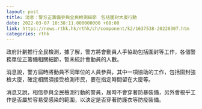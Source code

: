 ```yaml
---
layout: post
title: 消息︰警方正籌備參與全民檢測細節　包括圍封大廈行動
date: 2022-03-07 10:38:11.000000000 +08:00
link: https://news.rthk.hk/rthk/ch/component/k2/1637538-20220307.htm
categories: rthk
---
```


政府計劃推行全民檢測，據了解，警方將會動員人手協助包括圍封等工作，各個警務單位正籌備相關細節，暫未統計會動員的人數。

消息說，警方屆時將動員不同單位的人員參與，其中一項協助的工作，包括圍封強檢大廈，確定相關須接受檢測市民，要在指定時間留在大廈等。

消息又說，相信參與全民檢測行動的警員，屆時不會穿著防暴裝備，另外會視乎工作是否屬於容易受感染的範圍，以決定是否穿著防護衣等防疫裝備。
